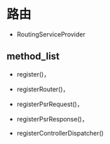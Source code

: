 # 路由
- RoutingServiceProvider

## method_list
- register()，
- registerRouter()，
- registerPsrRequest()，
- registerPsrResponse()，

- registerControllerDispatcher()
